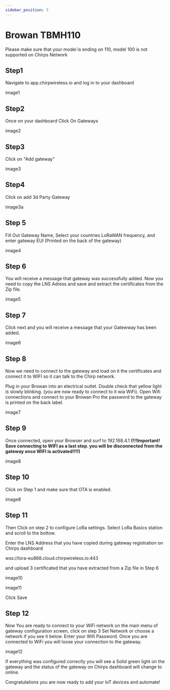 ```yaml
---
sidebar_position: 5
---
```


# Browan TBMH110

Please make sure that your model is ending on 110, model 100 is not supported on Chirps Network

## Step1

Navigate to app.chirpwireless.io and log in to your dashboard

image1

## Step2

Once on your dashboard Click On Gateways

image2

## Step3

Click on "Add gateway"

image3

## Step4

Click on add 3d Party Gateway

image3a

## Step 5

Fill Out Gateway Name, Select your countries LoRaWAN frequency, and enter gateway EUI (Printed on the back of the gateway)

image4

## Step 6

You will receive a message that gateway was successfully added. Now you need to copy the LNS Adress and save and extract the certificates from the Zip file.

image5

## Step 7

Click next and you will receive a message that your Gatewway has been added. 

image6

## Step 8

Now we need to connect to the gateway and load on it the certificates and connect it to WIFI so it can talk to the Chirp network.

Plug in your Browan into an electrical outlet. Double check that yellow light is slowly blinking. (you are now ready to connect to it wia WiFi). Open Wifi connections and connect to your Browan Pro the password to the gateway is printed on the back label.

image7

## Step 9

Once connected, open your Browser and surf to 192.168.4.1 **(!!!Important! Save connecting to WIFI as a last step. you will be disconnected from the gateway once WIFI is activated!!!!)**

image8

## Step 10

Click on Step 1 and make sure that OTA is enabled. 

image8

## Step 11

Then Click on step 2 to configure LoRa settings. Select LoRa Basics station and scroll to the bottow.

Enter the LNS Address that you have copied during gateway registration on Chirps dashboard

wss://lora-eu868.cloud.chirpwireless.io:443

and upload 3 certificated that you have extracted from a Zip file in Step 6

image10

image11

Click Save

## Step 12

Now You are ready to connect to your WiFi network on the main menu of gateway configuration screen, click on step 3 Set Network
 or choose a network if you see it below. Enter your Wifi Password. Once you are connected to WiFi you will loose your connection to the gateway.

 image12


 If everything was configured correctly you will see a Solid green light on the gateway and the status of the gateway on Chirps dashboard will change to online.



 Congratulations you are now ready to add your IoT devices and automate!


